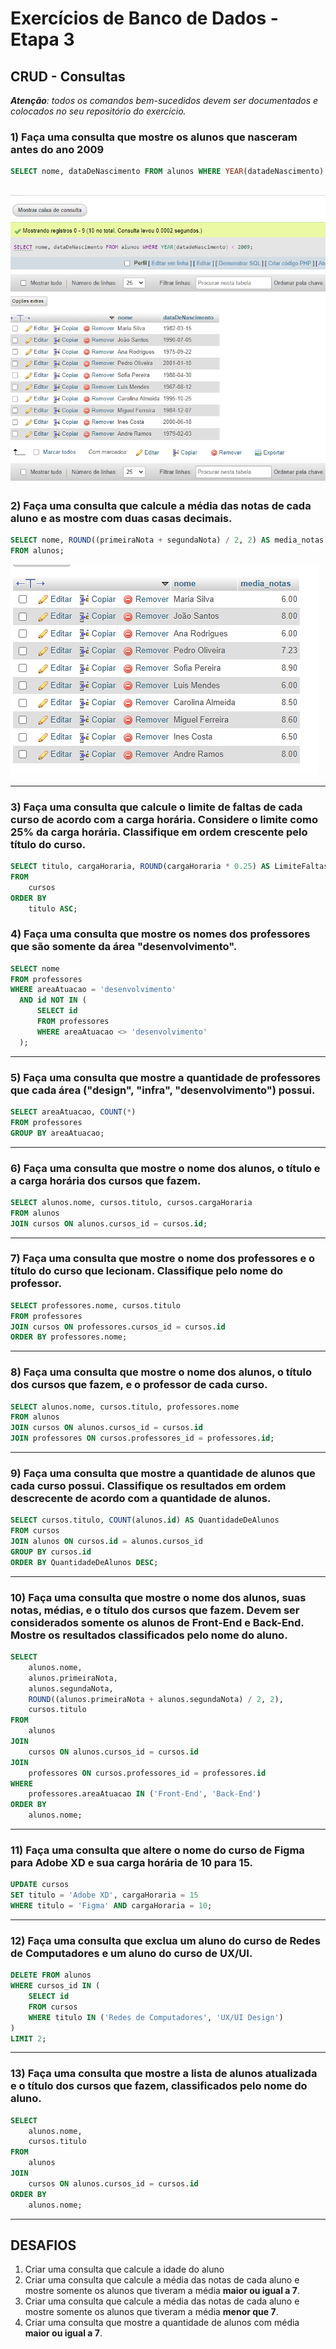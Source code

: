 # Exercícios de Banco de Dados - Etapa 3

## CRUD - Consultas

***Atenção**: todos os comandos bem-sucedidos devem ser documentados e colocados no seu repositório do exercício.*

### 1) Faça uma consulta que mostre os alunos que nasceram antes do ano 2009

```sql
SELECT nome, dataDeNascimento FROM alunos WHERE YEAR(datadeNascimento) < 2009;
```
![](consulta.PNG)
---

### 2) Faça uma consulta que calcule a média das notas de cada aluno e as mostre com duas casas decimais.

```sql
SELECT nome, ROUND((primeiraNota + segundaNota) / 2, 2) AS media_notas
FROM alunos;
```
![](media_notas.PNG)

---

### 3) Faça uma consulta que calcule o limite de faltas de cada curso de acordo com a carga horária. Considere o limite como 25% da carga horária. Classifique em ordem crescente pelo título do curso.

```sql
SELECT titulo, cargaHoraria, ROUND(cargaHoraria * 0.25) AS LimiteFaltas
FROM
    cursos
ORDER BY
    titulo ASC;
```


### 4) Faça uma consulta que mostre os nomes dos professores que são somente da área "desenvolvimento".
```sql
SELECT nome
FROM professores
WHERE areaAtuacao = 'desenvolvimento'
  AND id NOT IN (
      SELECT id
      FROM professores
      WHERE areaAtuacao <> 'desenvolvimento'
  );
```

---

### 5) Faça uma consulta que mostre a quantidade de professores que cada área ("design", "infra", "desenvolvimento") possui.

```sql
SELECT areaAtuacao, COUNT(*) 
FROM professores 
GROUP BY areaAtuacao;

```

---

### 6) Faça uma consulta que mostre o nome dos alunos, o título e a carga horária dos cursos que fazem.

```sql
SELECT alunos.nome, cursos.titulo, cursos.cargaHoraria
FROM alunos
JOIN cursos ON alunos.cursos_id = cursos.id;
```

---

### 7) Faça uma consulta que mostre o nome dos professores e o título do curso que lecionam. Classifique pelo nome do professor.

```sql
SELECT professores.nome, cursos.titulo
FROM professores
JOIN cursos ON professores.cursos_id = cursos.id
ORDER BY professores.nome;
```

---

### 8) Faça uma consulta que mostre o nome dos alunos, o título dos cursos que fazem, e o professor de cada curso.

```sql
SELECT alunos.nome, cursos.titulo, professores.nome
FROM alunos
JOIN cursos ON alunos.cursos_id = cursos.id
JOIN professores ON cursos.professores_id = professores.id;
```

---

### 9) Faça uma consulta que mostre a quantidade de alunos que cada curso possui. Classifique os resultados em ordem descrecente de acordo com a quantidade de alunos.

```sql
SELECT cursos.titulo, COUNT(alunos.id) AS QuantidadeDeAlunos
FROM cursos
JOIN alunos ON cursos.id = alunos.cursos_id
GROUP BY cursos.id
ORDER BY QuantidadeDeAlunos DESC;
```

---

### 10) Faça uma consulta que mostre o nome dos alunos, suas notas, médias, e o título dos cursos que fazem. Devem ser considerados somente os alunos de Front-End e Back-End. Mostre os resultados classificados pelo nome do aluno.

```sql
SELECT
    alunos.nome,
    alunos.primeiraNota,
    alunos.segundaNota,
    ROUND((alunos.primeiraNota + alunos.segundaNota) / 2, 2),
    cursos.titulo
FROM
    alunos
JOIN
    cursos ON alunos.cursos_id = cursos.id
JOIN
    professores ON cursos.professores_id = professores.id
WHERE
    professores.areaAtuacao IN ('Front-End', 'Back-End')
ORDER BY
    alunos.nome;

```
---

### 11) Faça uma consulta que altere o nome do curso de Figma para Adobe XD e sua carga horária de 10 para 15.

```sql
UPDATE cursos
SET titulo = 'Adobe XD', cargaHoraria = 15
WHERE titulo = 'Figma' AND cargaHoraria = 10;
```
---

### 12) Faça uma consulta que exclua um aluno do curso de Redes de Computadores e um aluno do curso de UX/UI.
```sql
DELETE FROM alunos
WHERE cursos_id IN (
    SELECT id
    FROM cursos
    WHERE titulo IN ('Redes de Computadores', 'UX/UI Design')
)
LIMIT 2;
```

---

### 13) Faça uma consulta que mostre a lista de alunos atualizada e o título dos cursos que fazem, classificados pelo nome do aluno.
```sql
SELECT
    alunos.nome,
    cursos.titulo
FROM
    alunos
JOIN
    cursos ON alunos.cursos_id = cursos.id
ORDER BY
    alunos.nome;

```
---

## DESAFIOS

1) Criar uma consulta que calcule a idade do aluno
2) Criar uma consulta que calcule a média das notas de cada aluno e mostre somente os alunos que tiveram a média **maior ou igual a 7**.
3) Criar uma consulta que calcule a média das notas de cada aluno e mostre somente os alunos que tiveram a média **menor que 7**.
4) Criar uma consulta que mostre a quantidade de alunos com média **maior ou igual a 7**.